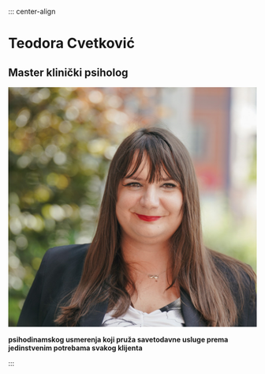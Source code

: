 ::: center-align
# Teodora Cvetković

## Master klinički psiholog

![Teodora Cvetkovic](images/teodora.jpg#x-image-in-circle)

**psihodinamskog usmerenja koji pruža savetodavne usluge prema jedinstvenim potrebama svakog klijenta**

:::